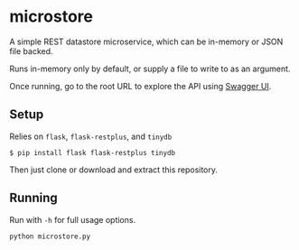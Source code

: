 # microstore

A simple REST datastore microservice, which can be in-memory or JSON file backed.

Runs in-memory only by default, or supply a file to write to as an argument.

Once running, go to the root URL to explore the API using [Swagger UI](http://swagger.io/swagger-ui/).

## Setup

Relies on `flask`, `flask-restplus`, and `tinydb`

```shell
$ pip install flask flask-restplus tinydb
```

Then just clone or download and extract this repository.

## Running

Run with `-h` for full usage options.

```shell
python microstore.py
```
